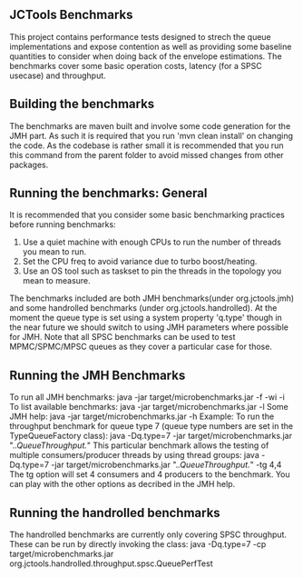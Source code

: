 JCTools Benchmarks
-------
This project contains performance tests designed to strech the queue implementations and expose contention as well
as providing some baseline quantities to consider when doing back of the envelope estimations. The benchmarks cover
some basic operation costs, latency (for a SPSC usecase) and throughput.

Building the benchmarks
-------
The benchmarks are maven built and involve some code generation for the JMH part. As such it is required that you
run 'mvn clean install' on changing the code. As the codebase is rather small it is recommended that you run this
command from the parent folder to avoid missed changes from other packages.

Running the benchmarks: General
-------
It is recommended that you consider some basic benchmarking practices before running benchmarks:

 1. Use a quiet machine with enough CPUs to run the number of threads you mean to run.
 2. Set the CPU freq to avoid variance due to turbo boost/heating.
 3. Use an OS tool such as taskset to pin the threads in the topology you mean to measure.

The benchmarks included are both JMH benchmarks(under org.jctools.jmh) and some handrolled benchmarks (under
org.jctools.handrolled). At the moment the queue type is set using a system property 'q.type' though in the near future
we should switch to using JMH parameters where possible for JMH.
Note that all SPSC benchmarks can be used to test MPMC/SPMC/MPSC queues as they cover a particular case for those.

Running the JMH Benchmarks
-----
To run all JMH benchmarks:
    java -jar target/microbenchmarks.jar -f <number-of-forks> -wi <number-of-warmup-iterations> -i <number-of-iterations>
To list available benchmarks:
    java -jar target/microbenchmarks.jar -l
Some JMH help:
    java -jar target/microbenchmarks.jar -h
Example:
To run the throughput benchmark for queue type 7 (queue type numbers are set in the TypeQueueFactory class):
    java -Dq.type=7 -jar target/microbenchmarks.jar ".*.QueueThroughput.*"
This particular benchmark allows the testing of multiple consumers/producer threads by using thread groups:
    java -Dq.type=7 -jar target/microbenchmarks.jar ".*.QueueThroughput.*" -tg 4,4
The tg option will set 4 consumers and 4 producers to the benchmark. You can play with the other options as decribed
in the JMH help.

Running the handrolled benchmarks
-----
The handrolled benchmarks are currently only covering SPSC throughput. These can be run by directly invoking the class:
    java -Dq.type=7 -cp target/microbenchmarks.jar org.jctools.handrolled.throughput.spsc.QueuePerfTest


